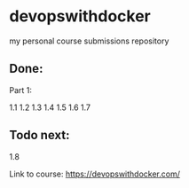 # devopswithdocker 
my personal course submissions repository

## Done:
Part 1:

1.1
1.2
1.3
1.4
1.5
1.6
1.7 


## Todo next: 
1.8

Link to course:
https://devopswithdocker.com/

